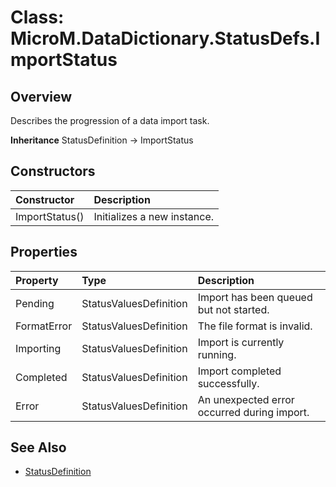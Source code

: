 # Class: MicroM.DataDictionary.StatusDefs.ImportStatus
## Overview
Describes the progression of a data import task.

**Inheritance**
StatusDefinition -> ImportStatus

## Constructors
| Constructor | Description |
|:------------|:-------------|
| ImportStatus() | Initializes a new instance. |

## Properties
| Property | Type | Description |
|:------------|:-------------|:-------------|
| Pending | StatusValuesDefinition | Import has been queued but not started. |
| FormatError | StatusValuesDefinition | The file format is invalid. |
| Importing | StatusValuesDefinition | Import is currently running. |
| Completed | StatusValuesDefinition | Import completed successfully. |
| Error | StatusValuesDefinition | An unexpected error occurred during import. |

## See Also
- [StatusDefinition](../../MicroM.DataDictionary.Configuration/StatusDefinition/index.md)
